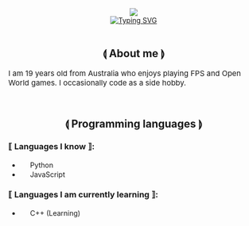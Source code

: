 <div align="center">
    <a>
        <img src="https://lanyard.cnrad.dev/api/763603175935574048?theme=light&bg=FFC170&borderRadius=15px&animated=true&idleMessage=Doing+nothing+atm"/>
    </a>
</div>

<div align="center">
    <a>
        <a href="https://git.io/typing-svg"><img src="https://readme-typing-svg.herokuapp.com?font=Consolas&pause=1000&color=FFC170&center=true&width=450&lines=Hi!+I'm+ricegrains+%3A);Welcome+to+my+profile" alt="Typing SVG" /></a>
    </a>
</div>

<br/>

<div>
<h2 align="center">⟬ About me ⟭</h2>
</div>
<p style="font-size:15px">I am 19 years old from Australia who enjoys playing FPS and Open World games. I occasionally code as a side hobby.</p>

<br />

<div>
<h2 align="center">⟬ Programming languages ⟭</h2>
</div>
<p>

### ⟦ Languages I know ⟧:
- <img src="https://cdn.discordapp.com/emojis/1032951807137300541.png?quality=lossless" width="16" heigth="16"/> Python
- <img src="https://cdn.discordapp.com/emojis/1032951805019168808.png?quality=lossless" width="16" heigth="16"/> JavaScript

### ⟦ Languages I am currently learning ⟧:
- <img src="https://cdn.discordapp.com/emojis/1032951803333050388.png?quality=lossless" width="16" heigth="16"/> C++ (Learning)

</p>